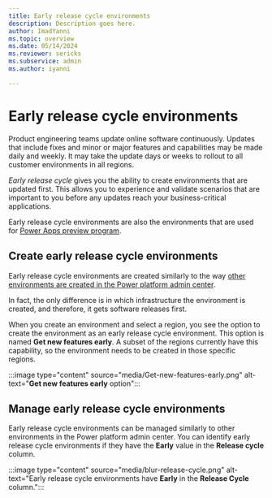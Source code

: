 ```yaml
---
title: Early release cycle environments
description: Description goes here.
author: ImadYanni
ms.topic: overview
ms.date: 05/14/2024
ms.reviewer: sericks
ms.subservice: admin
ms.author: iyanni

---
```

# Early release cycle environments
Product engineering teams update online software continuously. Updates that include fixes and minor or major features and capabilities may be made daily and weekly. It may take the update days or weeks to rollout to all customer environments in all regions. 

_Early release cycle_ gives you the ability to create environments that are updated first. This allows you to experience and validate scenarios that are important to you before any updates reach your business-critical applications.

Early release cycle environments are also the environments that are used for [Power Apps preview program](/power-apps/maker/powerapps-preview-program).

## Create early release cycle environments

Early release cycle environments are created similarly to the way [other environments are created in the Power platform admin center](create-environment.md). 

In fact, the only difference is in which infrastructure the environment is created, and therefore, it gets software releases first.

When you create an environment and select a region, you see the option to create the environment as an early release cycle environment. This option is named **Get new features early**. A subset of the regions currently have this capability, so the environment needs to be created in those specific regions. 

:::image type="content" source="media/Get-new-features-early.png" alt-text="**Get new features early** option":::
 
## Manage early release cycle environments

Early release cycle environments can be managed similarly to other environments in the Power platform admin center.  You can identify early release cycle environments if they have the **Early** value in the **Release cycle** column.

:::image type="content" source="media/blur-release-cycle.png" alt-text="Early release cycle environments have **Early** in the **Release Cycle** column.":::

